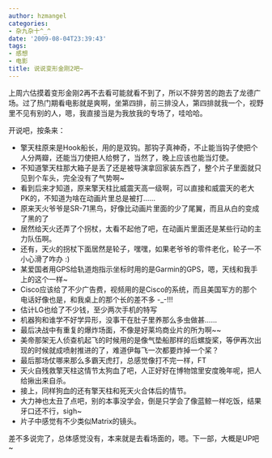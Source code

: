 ```yaml
---
author: hzmangel
categories:
- 杂九杂十^_^
date: '2009-08-04T23:39:43'
tags:
- 感想
- 电影
title: 说说变形金刚2吧~
---
```

上周六估摸着变形金刚2再不去看可能就看不到了，所以不辞劳苦的跑去了龙德广场。过了热门期看电影就是爽啊，坐第四排，前三排没人，第四排就我一个，视野里不见有别的人，嗯，我直接当是为我放我的专场了，哇哈哈。

开说吧，按条来：
<ul>
	<li>擎天柱原来是Hook船长，用的是双钩。那钩子真神奇，不止能当钩子使把个人分两瓣，还能当刀使把人给劈了，当然了，晚上应该也能当灯使。</li>
	<li>不知道擎天柱那大箱子是丢了还是被导演拿回家装东西了，整个片子里面就只见到个车头，完全没有了气势啊~</li>
	<li>看到后来才知道，原来擎天柱比威震天高一级啊，可以直接和威震天的老大PK的，不知道为啥在动画片里总是被打......</li>
	<li>原来天火爷爷是SR-71黑鸟，好像比动画片里面的少了尾翼，而且从白的变成了黑的了</li>
	<li>居然给天火还弄了个拐杖，太看不起他了吧，在动画片里面还是某些行动的主力队伍啊。</li>
	<li>还有，天火的拐杖下面居然是轮子，嘿嘿，如果老爷爷的零件老化，轮子一不小心滑了咋办 :)</li>
	<li>某爱国者用GPS给轨道炮指示坐标时用的是Garmin的GPS，嗯，天线和我手上的这个一样~</li>
	<li>Cisco应该给了不少广告费，视频用的是Cisco的系统，而且美国军方的那个电话好像也是，和我桌上的那个长的差不多 -_-!!!</li>
	<li>估计LG也给了不少钱，至少两次手机的特写</li>
	<li>机器狗和谁学不好学异形，没事干在肚子里养那么多虫做甚......</li>
	<li>最后决战中有重复的爆炸场面，不像是好莱坞商业片的所为啊~~</li>
	<li>美帝那架无人侦查机起飞的时候用的是像气垫船那样的后螺旋桨，等伊再次出现的时候就成喷射推进的了，难道伊每飞一次都要炸掉一个桨？</li>
	<li>最后那场仗哪来那么多霸天虎打，总感觉像打不完一样，FT</li>
	<li>天火自残救擎天柱这情节太狗血了吧，人正好好在博物馆里安度晚年呢，把人给揪出来自杀。</li>
	<li>接上，同样狗血的还有擎天柱和死天火合体后的情节。</li>
	<li>大力神也太丑了点吧，别的本事没学会，倒是只学会了像蓝鲸一样吃饭，结果牙口还不行，sigh~</li>
	<li>片子中感觉有不少类似Matrix的镜头。</li>
</ul>
差不多说完了，总体感觉没有，本来就是去看场面的，嗯。下一部，大概是UP吧~
